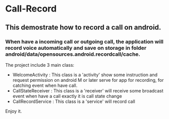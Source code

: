 # Call-Record

## This demostrate how to record a call on android.
### When have a incoming call or outgoing call, the application will record voice automatically and save on storage in folder android/data/opensources.android.recordcall/cache.

The project include 3 main class: 

* WelcomeActivity : This class is a 'activity' show some instruction and request permission on android M or later serve for app for recording, for catching event when have call.
* CallStateReceiver : This class is a 'receiver' will receive some broadcast event when have a call exactly it is call state change
* CallRecordService : This class is a 'service' will record call
 

Enjoy it.
